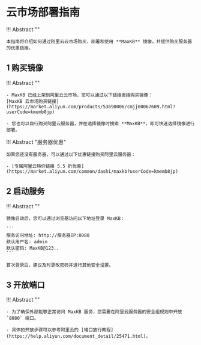 # 云市场部署指南

!!! Abstract ""

    本指南将介绍如何通过阿里云云市场购买、部署和使用 **MaxKB** 镜像，并提供购买服务器的优惠链接。

## 1 购买镜像

!!! Abstract ""

    - MaxKB 已经上架到阿里云云市场，您可以通过以下链接直接购买镜像：
    [MaxKB 云市场购买链接](https://market.aliyun.com/products/53690006/cmjj00067609.html?userCode=kmemb8jp)
    
    - 您也可以自行购买阿里云服务器，并在选择镜像时搜索 **MaxKB**，即可快速选择镜像进行部署。

!!! Abstract "服务器优惠"

    如果您还没有服务器，可以通过以下优惠链接购买阿里云服务器：

    - [专属阿里云特价链接 5.5 折优惠](https://market.aliyun.com/common/dashi/maxkb?userCode=kmemb8jp)

## 2 启动服务

!!! Abstract ""

    镜像启动后，您可以通过浏览器访问以下地址登录 MaxKB：

    ```
    服务访问地址: http://服务器IP:8080
    默认用户名: admin
    默认密码: MaxKB@123..
    ```

    首次登录后，建议及时更改密码并进行其他安全设置。

## 3 开放端口

!!! Abstract ""

    - 为了确保外部能够正常访问 MaxKB 服务，您需要在阿里云服务器的安全组规则中开放 `8080` 端口。

    - 具体的开放步骤可以参考阿里云的 [端口放行教程](https://help.aliyun.com/document_detail/25471.html)。
